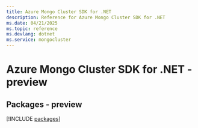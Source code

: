 ```yaml
---
title: Azure Mongo Cluster SDK for .NET
description: Reference for Azure Mongo Cluster SDK for .NET
ms.date: 04/21/2025
ms.topic: reference
ms.devlang: dotnet
ms.service: mongocluster
---
```

# Azure Mongo Cluster SDK for .NET - preview
## Packages - preview
[!INCLUDE [packages](mongo-cluster-index.md)]